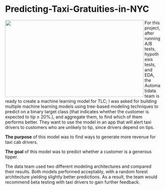# Predicting-Taxi-Gratuities-in-NYC

<img src='https://miro.medium.com/v2/resize:fit:1400/0*LRyHZb_JBpuuNVzd' width="450" height="250" align=left>

<p align=left>For this project, after running A/B tests, hypothesis tests, and EDA, the Automatidata team is ready to create a machine learning model for TLC; I was asked for building multiple machine learning models using tree-based modeling techniques to predict on a binary target class (that indicates whether the customer is expected to tip ≥ 20%.), and aggregate them, to find which of them performs better. They want to use the model in an app that will alert taxi drivers to customers who are unlikely to tip, since drivers depend on tips.</p>


<p align=left><b>The purpose</b> of this model was to find ways to generate more revenue for taxi cab drivers.</p>

<p align=left><b>The goal</b> of this model was to predict whether a customer is a generous tipper.</p>

<p align=left>The data team used two different modeling architectures and compared their results. Both models performed acceptably, with a random forest architecture yielding slightly better predictions. As a result, the team would recommend beta testing with taxi drivers to gain further feedback.</p>
